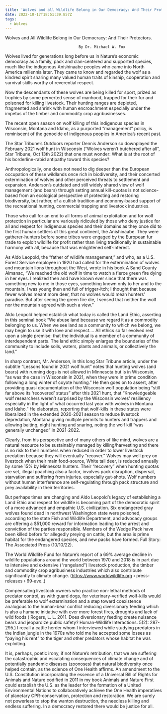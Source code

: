 ```yaml
---
title: 'Wolves and all Wildlife Belong in Our Democracy: And Their Protectors'
date: 2022-10-17T18:51:39.857Z
tags:
  - Wolves
---
```

Wolves and All Wildlife Belong in Our Democracy: And Their Protectors.

                                     By Dr. Michael W. Fox
Wolves lived for generations long before us in Nature’s economic democracy as a family, pack and clan-centered and supported species, much like the indigenous Anishinaabe peoples who came into North America millennia later. They came to know and regarded the wolf as a kindred spirit sharing many valued human traits of kinship, cooperation and survival skills worthy of reverential respect.


Now the descendants of these wolves are being killed for sport, prized as trophies by some perverted sense of manhood, trapped for their fur and poisoned for killing livestock. Their hunting ranges are depleted, fragmented and shrink with human encroachment especially under the impetus of the timber and commodity crop agribusinesses.

 The recent open season on wolf killing of this indigenous species in Wisconsin, Montana and Idaho, as a purported “management” policy, is reminiscent of the genocide of indigenous peoples in America’s recent past.


The Star Tribune’s Outdoors reporter Dennis Anderson so downplayed the February 2021 wolf hunt in Wisconsin (“Wolves weren’t butchered after all”, Star Tribune, Oct 13th 2022) that one must wonder: What is at the root of his borderline-rabid antipathy toward this species?

 Anthropologically, one does not need to dig deeper than the European occupation of these wildlands once rich in biodiversity, and their concerted extermination of wolves and other perceived threats to settlement and expansion. Anderson’s outdated and still widely shared view of wolf management (and bears) through setting annual kill-quotas is not science-based from an ecological perspective of protecting and restoring biodiversity, but rather, of a cultish tradition and economy-based support of the recreational hunting, commercial trapping and livestock industries.
 
Those who call for an end to all forms of animal exploitation and for wolf protection in particular are variously ridiculed by those who deny justice for all and respect for indigenous species and their domains as they once did to the first human settlers of this great continent, the Anishinaabe. They were gatherer-hunters before some tribes were engaged by the European fur trade to exploit wildlife for profit rather than living traditionally in sustainable harmony with all, because that was enlightened self-interest.


As Aldo Leopold, the “father of wildlife management,” and who, as a U.S. Forest Service employee in 1920 had called for the extermination of wolves and mountain lions throughout the West, wrote in his book A Sand County Almanac, “We reached the old wolf in time to watch a fierce green fire dying in her eyes. I realized then and have known ever since that there was something new to me in those eyes, something known only to her and to the mountain. I was young then and full of trigger-itch; I thought that because fewer wolves meant more deer, that no wolves would mean hunters’ paradise. But after seeing the green fire die, I sensed that neither the wolf nor the mountain agreed with such a view.”


Aldo Leopold helped establish what today is called the Land Ethic, asserting in this seminal book “We abuse land because we regard it as a commodity belonging to us. When we see land as a community to which we belong, we may begin to use it with love and respect…. All ethics so far evolved rest upon a single premise: that the individual is a member of a community of interdependent parts. The land ethic simply enlarges the boundaries of the community to include soils, waters, plants and animals, or collectively the land.” 


In sharp contrast, Mr. Anderson, in this long Star Tribune article, under the subtitle “Lessons found in 2021 wolf hunt” notes that hunting wolves (and bears) with running dogs is not allowed in Minnesota but is in Wisconsin, “as was the case in Wisconsin in 2021, when they were in prime condition following a long winter of coyote hunting.” He then goes on to assert, after providing quasi documentation of the Wisconsin wolf population being “still far above its ‘recovered’ status” after this 2021 hunt, that “Knowledgeable wolf researchers weren’t surprised by the Wisconsin wolves’ resiliency especially in the light of what occurred last year with wolves in Montana and Idaho.” He elaborates, reporting that wolf-kills in these states were liberalized in the extended 2020-2021 season to reduce livestock depredation, Montana giving multiple permits to hunters and trappers and allowing baiting, night hunting and snaring, noting the wolf kill “was generally unchanged” in 2021-2022.

 Clearly, from his perspective and of many others of like mind, wolves are a natural resource to be sustainably managed by killing/harvesting and there is no risk to their numbers when reduced in order to lower livestock predation because they will eventually “recover.” Wolves may well prey on livestock when their main food-source, White tail deer, is reduced annually by some 15% by Minnesota hunters. Their “recovery” when hunting quotas are set, illegal poaching also a factor, involves pack disruption, dispersal, starvation and suffering from injuries. especially gut-shots. Wolf numbers without human interference are self-regulating through pack structure and prey availability in their territories.


But perhaps times are changing and Aldo Leopold’s legacy of establishing a Land Ethic and respect for wildlife is becoming part of the democratic spirit of a more advanced and empathic U.S. civilization. Six endangered gray wolves found dead in northwest Washington state were poisoned, according to the state Fish and Wildlife Department, and advocacy groups are offering a $51,000 reward for information leading to the arrest and conviction of the parties responsible. Members of the Wedge Pack have been killed before for allegedly preying on cattle, but the area is prime habitat for the endangered species, and new packs have formed. Full Story: The Associated Press (10/10/22).

 The World Wildlife Fund for Nature’s report of a 69% average decline in wildlife populations around the world between 1970 and 2018 is in part due to  intensive and extensive (“rangeland”) livestock production, the timber and commodity crop agribusiness industries which also contribute significantly to climate change. (https://www.worldwildlife.org › press-releases › 69-ave..)


Compensating livestock owners who practice non-lethal methods of predator control, as with guard dogs, for veterinary-verified wolf-kills would be preferable to wolf extermination and a step toward coexistence analogous to the human-bear conflict reducing diversionary feeding which is also a humane initiative with ever more forest fires, droughts and lack of wild foods ( Rogers, L. L. 2011. Does diversionary feeding create nuisance bears and jeopardize public safety? Human-Wildlife Interactions. 5(2): 287-295.) I recall a cattle herder whom I interviewed while studying predators in the Indian jungle in the 1970s who told me he accepted some losses as “paying his rent” to the tiger and other predators whose habitat he was exploiting.


It is, perhaps, poetic irony, if not Nature’s retribution, that we are suffering the catastrophic and escalating consequences of climate change and of potentially pandemic diseases (zoonoses) that natural biodiversity once helped contain, as the science of One Health affirms. An amendment to the U.S. Constitution incorporating the essence of a Universal Bill of Rights for Animals and Nature codified in 2011 in my book Animals and Nature First could establish the U.S. as the leader for the formation of a United Environmental Nations to collaboratively achieve the One Health imperatives of planetary CPR-conservation, protection and restoration. We are surely not powerless to stop the wanton destruction, the needless killing and endless suffering. In a democracy restored there would be justice for all.
